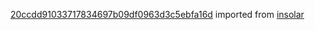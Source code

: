 [20ccdd91033717834697b09df0963d3c5ebfa16d](https://github.com/insolar/insolar/commit/20ccdd91033717834697b09df0963d3c5ebfa16d) imported from [insolar](https://github.com/insolar/insolar)
